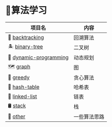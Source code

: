 # 🌠算法学习

项目名|内容
---|---
🍥 [backtracking] |  回溯算法
🏝 [binary-tree] |  二叉树
🐌 [dynamic-programming]  |  动态规划
🗺 [graph]  |  图
🐍 [greedy]  |  贪心算法
🎰 [hash-table]  |  哈希表
🔗 [linked-list]  |  链表
🛢 [stack] |  栈
🍥 [other] |  一些算法思路

[backtracking]: https://github.com/luolanmeet/algorithm/tree/master/backtracking/src/pers
[binary-tree]: https://github.com/luolanmeet/algorithm/tree/master/binary-tree/src/pers
[dynamic-programming]: https://github.com/luolanmeet/algorithm/tree/master/dynamic-programming/src/pers
[graph]: https://github.com/luolanmeet/algorithm/tree/master/graph/src/pers
[greedy]: https://github.com/luolanmeet/algorithm/tree/master/greedy/src/pers
[hash-table]: https://github.com/luolanmeet/algorithm/tree/master/hash-table/src/pers
[linked-list]: https://github.com/luolanmeet/algorithm/tree/master/linked-list/src/pers
[stack]: https://github.com/luolanmeet/algorithm/tree/master/stack/src/pers
[other]: https://github.com/luolanmeet/algorithm/tree/master/other/src/pers
